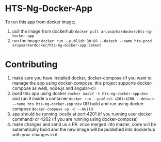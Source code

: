 # HTS-Ng-Docker-App

To run this app from docker image;
1. pull the image from dockerhub 
`docker pull arupsarkardocker/hts-ng-docker-app`
2. run the image
`docker run --publish 80:80 --detach --name hts-prod arupsarkardocker/hts-ng-docker-app:latest`


# Contributing
1. make sure you have installed docker, docker-compose (if you want to manage the app using docker-compose. this project supports docker-compose as well), node.js and angular-cli
2. build this app using docker 
`docker build -t hts-ng-docker-app:dev .`
and run it inside a container
`docker run --publish 4201:4200 --detach --name hts hts-ng-docker-app:dev`
OR
build and run using docker-compose
`docker-compose up -d --build`
3. app should be running locally at port 4201 (if you running user docker command) or 4202 (if you are running using docker-compose)
4. make changes and send us a PR. once merged into master, code will be automatically build and the new image will be published into dockerhub with your changes in it.
